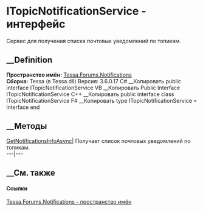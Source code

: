 # ITopicNotificationService - интерфейс
Сервис для получения списка почтовых уведомлений по топикам.
## __Definition
 **Пространство имён:**
[Tessa.Forums.Notifications](N_Tessa_Forums_Notifications.htm)  
 **Сборка:** Tessa (в Tessa.dll) Версия: 3.6.0.17
C# __Копировать
     public interface ITopicNotificationService
VB __Копировать
     Public Interface ITopicNotificationService
C++ __Копировать
     public interface class ITopicNotificationService
F# __Копировать
     type ITopicNotificationService = interface end
##  __Методы
[GetNotificationsInfoAsync](M_Tessa_Forums_Notifications_ITopicNotificationService_GetNotificationsInfoAsync.htm)|
Получает список почтовых уведомлений по топикам.  
---|---  
## __См. также
#### Ссылки
[Tessa.Forums.Notifications - пространство
имён](N_Tessa_Forums_Notifications.htm)
